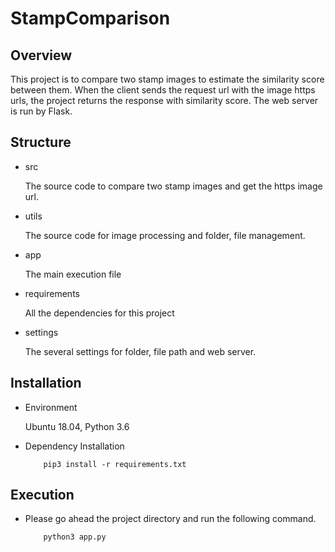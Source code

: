 # StampComparison

## Overview

This project is to compare two stamp images to estimate the similarity score between them. When the client sends the 
request url with the image https urls, the project returns the response with similarity score. The web server is run by 
Flask.

## Structure

- src

    The source code to compare two stamp images and get the https image url.

- utils

    The source code for image processing and folder, file management.

- app

    The main execution file
    
- requirements

    All the dependencies for this project
    
- settings

    The several settings for folder, file path and web server.

## Installation

- Environment

    Ubuntu 18.04, Python 3.6
    
- Dependency Installation

    ```
        pip3 install -r requirements.txt
    ```
  
## Execution

- Please go ahead the project directory and run the following command.

    ```
        python3 app.py
    ```
